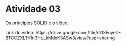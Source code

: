 <h1>Atividade 03</h1>
<p>Os princípios SOLID e o vídeo.</p>
<p>Link do vídeo: https://drive.google.com/file/d/13FoyeD-BTCCZXLTrRn3He_kMdxK3ASw3/view?usp=sharing<p>

